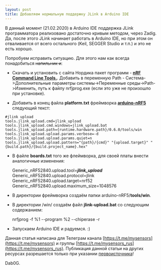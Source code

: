 ```yaml
---
layout: post
title: Добавляем нормальную поддержку JLink в Arduino IDE
---
```


  В данный момент (21.02.2020) в Arduino IDE поддержка JLink программатора реализовано достаточно кривым методом, через Zadig. Да, после этого JLink начинает работать в Arduino IDE, но при этом он отваливается от всего остального (Keil, SEGGER Studio и т.п.) и это не есть хорошо.

  Попробуем исправить ситуацию. Для этого нам как всегда понадобиться ~~напильник и~~:

* Скачать и установить с сайта Нордика пакет программ - [**nRF Command Line Tools.**](https://www.nordicsemi.com/Software-and-tools/Development-Tools/nRF-Command-Line-Tools). Добавить в переменную Path - Система->Дополнительные параметры системы->Переменные среды->Path->Изменить, путь к файлу nrfjprog.exe (если это уже не произошло при установке).

* Добавить в конец файла **platform.txt** фреймворка [**arduino-nRF5**](https://github.com/sandeepmistry/arduino-nRF5) следующий текст:

``` 
#jlink upload
tools.jlink_upload.cmd=jlink_upload
tools.jlink_upload.cmd.windows=jlink_upload.bat
tools.jlink_upload.path={runtime.hardware.path}/0.6.0/tools/win
tools.jlink_upload.upload.params.verbose=-d
tools.jlink_upload.upload.params.quiet=n
tools.jlink_upload.upload.pattern="{path}/{cmd}" "{upload.target}" "{build.path}/{build.project_name}.hex"
```

* В файле **boards.txt** того же флеймворка, для своей платы внести аналогичные изменения:

    Generic_nRF52840.upload.tool=***jlink_upload***  
    Generic_nRF52840.upload.protocol=jlink  
    Generic_nRF52840.upload.target=nrf52  
    Generic_nRF52840.upload.maximum_size=1048576

* В директории фреймворка создаём папки arduino-nRF5/**tools/win**.
* В директории /win/ создаём файл **jlink-upload.bat** со следующим содержанием:

    nrfjprog -f %1 --program %2 --chiperase -r
  
* Запускаем Arduino IDE и радуемся. :)

Данная статья написана для Телеграм канала [https://t.me/mysensors](https://t.me/mysensors) и группы [https://t.me/mysensors_rus](https://t.me/mysensors_rus).
Публикация данной статьи на других ресурсах разрешается только при указании [первоисточника](mysensors-rus.github.io)!

Dab0G.
